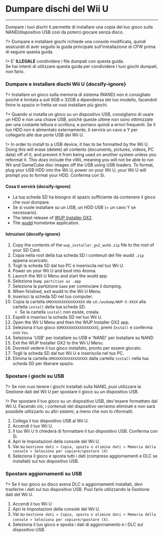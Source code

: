 # Dumpare dischi del Wii U
---
Dumpare i tuoi dischi ti permette di installare una copia del tuo gioco sulla NAND/dispositivo USB così da poterci giocare senza disco.

?> Dumpare e installare giochi richiede una console modificata, quindi assicurati di aver seguito la guida principale sull'installazione di CFW prima di seguire questa guida.

!> E' **ILLEGALE** condividere i file dumpati con questa guida.  
Se hai intenti di utilizzare questa guida per condividere i tuoi giochi dumpati, non farlo.

### Dumpare e installare dischi Wii U {docsify-ignore}

?> Installare un gioco sulla memoria di sistema (NAND) non è consigliato poiché è limitata a soli 8GB o 32GB a dipendenza del tuo modello, facendoti finire lo spazio in fretta se vuoi installare più giochi.

?> Quando si installa un gioco su un dispositivo USB, consigliamo di usare un HDD e non una chiave USB, poiché queste ultime non sono ottimizzate per una costante lettura e scrittura, e portano quindi a errori frequenti. Se il tuo HDD non è alimentato esternamente, ti servirà un cavo a Y per collegarlo alle due porte USB del Wii U.

!> In order to install to a USB device, it has to be formatted by the Wii U. Doing this will erase (delete) all contents (documents, pictures, videos, PC data) off of it, and prevent it from being used on another system unless you reformat it. This *does* include the vWii, meaning you will not be able to run Wii and GameCube disc images off the USB using USB loaders. To format, plug your USB HDD into the Wii U, power on your Wii U, your Wii U will prompt you to format your HDD. Conferma con Sì.

#### Cosa ti servirà {docsify-ignore}

- La tua scheda SD ha bisogno di spazio sufficiente da contenere il gioco che vuoi dumpare.
- Se si vuole installare su un USB, un HDD USB (+ un cavo Y se necessario).
- The latest release of [WUP Installer GX2](https://wiiu.cdn.fortheusers.org/zips/wup_installer_gx2_wuhb.zip).
- The [wudd](https://wiiu.cdn.fortheusers.org/zips/wudd.zip) homebrew application.

#### Istruzioni {docsify-ignore}

1. Copy the contents of the `wup_installer_gx2_wuhb.zip` file to the root of your SD Card.
1. Copia nella root della tua scheda SD i contenuti del file wudd `.zip` appena scaricato.
1. Togli la scheda SD dal tuo PC e inseriscila nel tuo Wii U.
1. Power on your Wii U and boot into Aroma.
1. Launch the Wii U Menu and start the wudd app.
1. Seleziona `Dump partition as .app`
1. Seleziona la partizione `Game` per cominciare il dumping.
1. When finished, exit wudd to the Wii U Menu.
1. Inserisci la scheda SD nel tuo computer.
1. Copia la cartella `GMXXXXXXXXXXXXXXXX` da `sd:/wudump/WUP-X-XXXX` alla cartella `install` della tua scheda SD.
    - Se la cartella `install` non esiste, creala.
1. Espelli e inserisci la scheda SD nel tuo Wii U.
1. Open the Wii U Menu and then the WUP Installer GX2 app.
1. Seleziona il tuo gioco (`GMXXXXXXXXXXXXXXXX`), premi `Install` e conferma con `Yes`.
1. Seleziona 'USB' per installare su USB e 'NAND' per installare su NAND
1. Exit the WUP Installer GX2 to the Wii U Menu.
1. Dovresti vedere il tuo gioco installato, pronto per essere giocato.
1. Togli la scheda SD dal tuo Wii U e inseriscila nel tuo PC.
1. Elimina la cartella `GMXXXXXXXXXXXXXXXX` dalla cartella `install` nella tua scheda SD per liberare spazio.

### Spostare i giochi su USB

?> Se non vuoi tenere i giochi installati sulla NAND, puoi utilizzare la Gestione dati del Wii U per spostare il gioco su un dispositivo USB.

!> Per spostare il tuo gioco su un dispositivo USB, dev'essere formattato dal Wii U. Facendo ciò, i contenuti del dispositivo verranno eliminati e non sarà possibile utilizzarlo su altri sistemi, a meno che non lo riformatti.

1. Collega il tuo dispositivo USB al Wii U.
1. Accendi il tuo Wii U.
1. Il tuo Wii U ti chiederà di formattare il tuo dispositivo USB. Conferma con Sì.
1. Apri le Impostazioni della console del Wii U.
1. Vai su `Gestione dati > Copia, sposta o elimina dati > Memoria della console > Seleziona per copiare/spostare (X)`
1. Seleziona il gioco e sposta tutti i dati (compreso aggiornamenti e DLC se installati) sul tuo dispositivo USB.

### Spostare aggiornamenti su USB

?> Se il tuo gioco su disco aveva DLC o aggiornamenti installati, devi trasferire i dati sul tuo dispositivo USB. Puoi farlo utilizzando la Gestione dati del Wii U.

1. Accendi il tuo Wii U
1. Apri le Impostazioni della console del Wii U.
1. Vai su `Gestione dati > Copia, sposta o elimina dati > Memoria della console > Seleziona per copiare/spostare (X)`.
1. Seleziona il tuo gioco e sposta i dati di aggiornamento e i DLC sul dispositivo USB.
